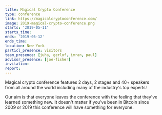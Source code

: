 ```yaml
---
title: Magical Crypto Conference
type: conference
link: https://magicalcryptoconference.com/
image: 2019-magical-crypto-conference.png
starts: '2019-05-11'
starts_time:
ends: '2019-05-12'
ends_time:
location: New York
particl_presence: visitors
team_presence: [juha, gerlof, imran, paul]
advisor_presence: [joe-fisher]
invitation:
report:
---
```


Magical crypto conference features 2 days, 2 stages and 40+ speakers from all around the world including many of the industry's top experts!

Our aim is that everyone leaves the conference with the feeling that they've learned something new. It doesn't matter if you've been in Bitcoin since 2009 or 2019 this conference will have something for everyone.